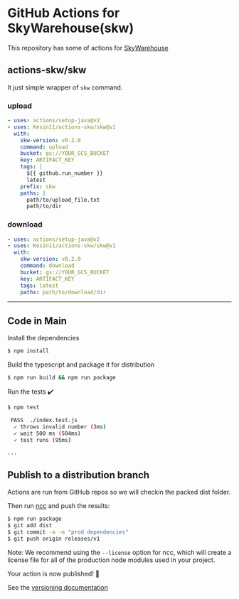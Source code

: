 # GitHub Actions for SkyWarehouse(skw)

This repository has some of actions for [SkyWarehouse](https://github.com/Kesin11/SkyWarehouse)

## actions-skw/skw
It just simple wrapper of `skw` command.

### upload

```yaml
- uses: actions/setup-java@v2
- uses: Kesin11/actions-skw/skw@v1
  with:
    skw-version: v0.2.0
    command: upload
    bucket: gs://YOUR_GCS_BUCKET
    key: ARTIFACT_KEY
    tags: |
      ${{ github.run_number }}
      latest
    prefix: skw
    paths: |
      path/to/upload_file.txt
      path/to/dir
```

### download

```yaml
- uses: actions/setup-java@v2
- uses: Kesin11/actions-skw/skw@v1
  with:
    skw-version: v0.2.0
    command: download
    bucket: gs://YOUR_GCS_BUCKET
    key: ARTIFACT_KEY
    tags: latest
    paths: path/to/download/dir
```

----

## Code in Main
Install the dependencies  
```bash
$ npm install
```

Build the typescript and package it for distribution
```bash
$ npm run build && npm run package
```

Run the tests :heavy_check_mark:  
```bash
$ npm test

 PASS  ./index.test.js
  ✓ throws invalid number (3ms)
  ✓ wait 500 ms (504ms)
  ✓ test runs (95ms)

...
```

## Publish to a distribution branch

Actions are run from GitHub repos so we will checkin the packed dist folder. 

Then run [ncc](https://github.com/zeit/ncc) and push the results:
```bash
$ npm run package
$ git add dist
$ git commit -a -m "prod dependencies"
$ git push origin releases/v1
```

Note: We recommend using the `--license` option for ncc, which will create a license file for all of the production node modules used in your project.

Your action is now published! :rocket: 

See the [versioning documentation](https://github.com/actions/toolkit/blob/master/docs/action-versioning.md)

